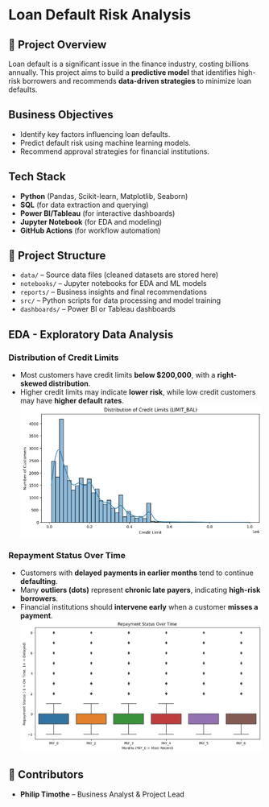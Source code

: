 # Loan Default Risk Analysis

## 📌 Project Overview

Loan default is a significant issue in the finance industry, costing billions annually.
This project aims to build a **predictive model** that identifies high-risk borrowers and recommends **data-driven strategies** to minimize loan defaults.

## Business Objectives

- Identify key factors influencing loan defaults.
- Predict default risk using machine learning models.
- Recommend approval strategies for financial institutions.

## Tech Stack

- **Python** (Pandas, Scikit-learn, Matplotlib, Seaborn)
- **SQL** (for data extraction and querying)
- **Power BI/Tableau** (for interactive dashboards)
- **Jupyter Notebook** (for EDA and modeling)
- **GitHub Actions** (for workflow automation)

## 📂 Project Structure

- `data/` – Source data files (cleaned datasets are stored here)
- `notebooks/` – Jupyter notebooks for EDA and ML models
- `reports/` – Business insights and final recommendations
- `src/` – Python scripts for data processing and model training
- `dashboards/` – Power BI or Tableau dashboards

## EDA - Exploratory Data Analysis

### Distribution of Credit Limits

- Most customers have credit limits **below $200,000**, with a **right-skewed distribution**.
- Higher credit limits may indicate **lower risk**, while low credit customers may have **higher default rates**.
  ![Credit Limit Distribution](images/Distribution_of_Credit_Limits.png)

### Repayment Status Over Time

- Customers with **delayed payments in earlier months** tend to continue **defaulting**.
- Many **outliers (dots)** represent **chronic late payers**, indicating **high-risk borrowers**.
- Financial institutions should **intervene early** when a customer **misses a payment**.
  ![Repayment Status Over Time](images/Payment_Behavior_Over_Time.png)

## 👥 Contributors

- **Philip Timothe** – Business Analyst & Project Lead
